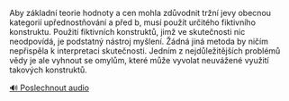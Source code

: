 
Aby základní teorie hodnoty a cen mohla zdůvodnit tržní jevy obecnou kategorií upřednostňování a před b, musí použít určitého fiktivního konstruktu. Použití fiktivních konstruktů, jimž ve skutečnosti nic neodpovídá, je podstatný nástroj myšlení. Žádná jiná metoda by ničím nepřispěla k interpretaci skutečnosti. Jedním z nejdůležitějších problémů vědy je ale vyhnout se omylům, které může vyvolat neuvážené využití takových konstruktů.

[🔊 Poslechnout audio](/data/7-paragraphs/audio/chapter_42/para_007-Aby-zkladn-teorie-hodnoty-a-cen-mohla-zdvodnit.mp3)
